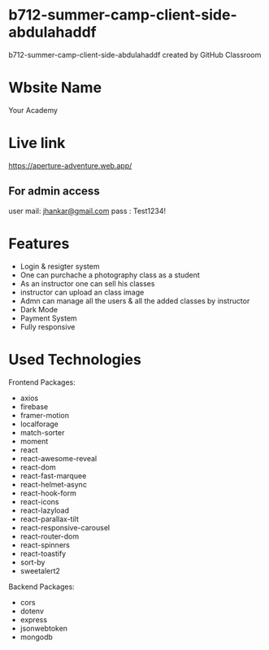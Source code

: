 # b712-summer-camp-client-side-abdulahaddf
b712-summer-camp-client-side-abdulahaddf created by GitHub Classroom
# Wbsite Name
Your Academy
# Live link
https://aperture-adventure.web.app/
## For admin access
user mail: jhankar@gmail.com
pass : Test1234!
# Features
- Login & resigter system
- One can purchache a photography class as a student
- As an instructor one can sell his classes
- instructor can upload an class image
- Admn can manage all the users & all the added classes by instructor
- Dark Mode
- Payment System
- Fully responsive

# Used Technologies
Frontend Packages:

- axios
- firebase
- framer-motion
- localforage
- match-sorter
- moment
- react
- react-awesome-reveal
- react-dom
- react-fast-marquee
- react-helmet-async
- react-hook-form
- react-icons
- react-lazyload 
- react-parallax-tilt
- react-responsive-carousel
- react-router-dom
- react-spinners
- react-toastify
- sort-by
- sweetalert2

Backend Packages:

- cors
- dotenv
- express
- jsonwebtoken
- mongodb
